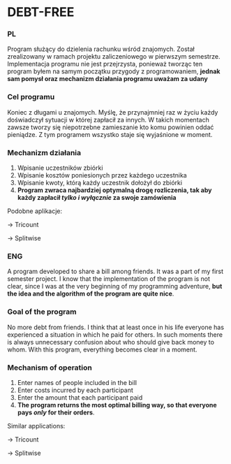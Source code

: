 # DEBT-FREE
### PL

Program służący do dzielenia rachunku wśród znajomych. Został zrealizowany w ramach projektu zaliczeniowego w pierwszym semestrze. Implementacja programu nie jest przejrzysta, ponieważ tworząc ten program byłem na samym początku przygody z programowaniem, __jednak sam pomysł oraz mechanizm działania programu uważam za udany__
### Cel programu

Koniec z długami u znajomych. Myślę, że przynajmniej raz w życiu każdy doświadczył sytuacji w której zapłacił za innych. W takich momentach zawsze tworzy się niepotrzebne zamieszanie kto komu powinien oddać pieniądze. Z tym programem wszystko staje się wyjaśnione w moment.

### Mechanizm działania

1. Wpisanie uczestników zbiórki
2. Wpisanie kosztów poniesionych przez każdego uczestnika
3. Wpisanie kwoty, którą każdy uczestnik dołożył do zbiórki
4. __Program zwraca najbardziej optymalną drogę rozliczenia, tak aby każdy zapłacił _tylko i wyłącznie_ za swoje zamówienia__

Podobne aplikacje:

-> Tricount

-> Splitwise

### ENG
A program developed to share a bill among friends. It was a part of my first semester project. I know that the implementation of the program is not clear, since I was at the very beginning of my programming adventure, __but the idea and the algorithm of the program are quite nice__.

### Goal of the program

No more debt from friends. I think that at least once in his life everyone has experienced a situation in which he paid for others. In such moments there is always unnecessary confusion about who should give back money to whom. With this program, everything becomes clear in a moment.

### Mechanism of operation

1. Enter names of people included in the bill
2. Enter costs incurred by each participant
3. Enter the amount that each participant paid
4. __The program returns the most optimal billing way, so that everyone pays _only_ for their orders__.

Similar applications:

-> Tricount

-> Splitwise

